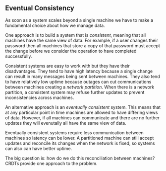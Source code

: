 ## Eventual Consistency

As soon as a system scales beyond a single machine
we have to make a fundamental choice about how we manage data.

One approach is to build a system that is *consistent*,
meaning that all machines have the same view of data.
For example, if a user changes their password
then all machines that store a copy of that password
must accept the change
before we consider the operation to have completed successfully.

Consistent systems are easy to work with
but they have their disadvantages.
They tend to have high latency
because a single change can result in
many messages being sent between machines.
They also tend to have relatively low uptime
because outages can cut communications
between machines creating a *network partition*.
When there is a network partition,
a consistent system may refuse further updates
to prevent inconsistencies across machines.

An alternative approach is an *eventually consistent* system.
This means that at any particular point in time
machines are allowed to have differing views of data.
However, if all machines can communicate
and there are no further updates
they will evenutally all have the same view of data.

Eventually consistent systems require
less communication between machines
so latency can be lower.
A partitioned machine can still accept updates
and reconcile its changes when the network is fixed,
so systems can also can have better uptime.

The big question is:
how do we do this reconciliation between machines?
CRDTs provide one approach to the problem.
